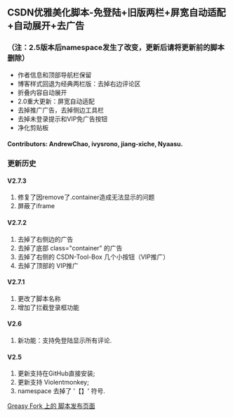 ## CSDN优雅美化脚本-免登陆+旧版两栏+屏宽自动适配+自动展开+去广告

### （注：2.5版本后namespace发生了改变，更新后请将更新前的脚本删除）

* 作者信息和顶部导航栏保留
* 博客样式回退为经典两栏版：去掉右边评论区
* 折叠内容自动展开
* 2.0重大更新：屏宽自动适配
* 去掉推广广告，去掉侧边工具栏
* 去掉未登录提示和VIP免广告按钮
* 净化剪贴板

#### Contributors: AndrewChao, ivysrono, jiang-xiche, Nyaasu.

### 更新历史

#### V2.7.3
1. 修复了因remove了.container造成无法显示的问题
2. 屏蔽了iframe

#### V2.7.2
1. 去掉了右侧边的广告
2. 去掉了底部 class="container" 的广告
3. 去掉了右侧的 CSDN-Tool-Box 几个小按钮（VIP推广）
4. 去掉了顶部的 VIP推广

#### V2.7.1

1. 更改了脚本名称
2. 增加了拦截登录框功能

#### V2.6

1. 新功能：支持免登陆显示所有评论.

#### V2.5

1. 更新支持在GitHub直接安装;
2. 更新支持 Violentmonkey;
3. namespace 去掉了 '【】' 符号.



[Greasy Fork 上的 脚本发布页面](https://greasyfork.org/zh-CN/scripts/373974)
